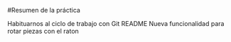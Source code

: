 #Resumen de la práctica

Habituarnos al ciclo de trabajo con Git
README
Nueva funcionalidad para rotar piezas con el raton